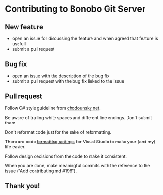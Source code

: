 # Contributing to Bonobo Git Server

## New feature

* open an issue for discussing the feature and when agreed that feature is usefull
* submit a pull request

## Bug fix

* open an issue with the description of the bug fix
* submit a pull request with the bug fix linked to the issue

## Pull request

Follow C# style guideline from [chodounsky.net](http://chodounsky.net/2012/12/12/csharp-naming-and-layout-guidelines/).

Be aware of trailing white spaces and different line endings. Don't submit them.

Don't reformat code just for the sake of reformatting.

There are code [formatting settings](https://github.com/jakubgarfield/Bonobo-Git-Server/blob/master/CodeFormatting.vssettings) for Visual Studio to make your (and my) life easier.

Follow design decisions from the code to make it consistent.

When you are done, make meaningful commits with the reference to the issue ("Add contributing.md #196").

## Thank you!
